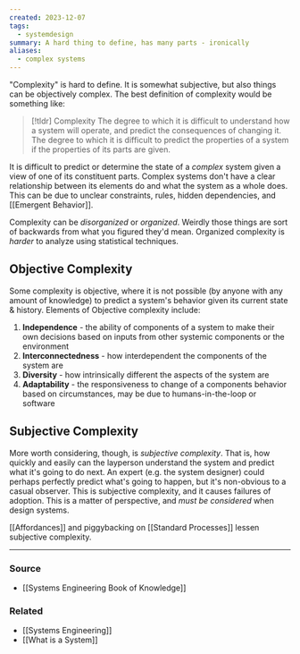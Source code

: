 ```yaml
---
created: 2023-12-07
tags:
  - systemdesign
summary: A hard thing to define, has many parts - ironically
aliases:
  - complex systems
---
```

"Complexity" is hard to define. It is somewhat subjective, but also things can be objectively complex. The best definition of complexity would be something like:

> [!tldr] Complexity
> The degree to which it is difficult to understand how a system will operate, and predict the consequences of changing it. 
> The degree to which it is difficult to predict the properties of a system if the properties of its parts are given.

It is difficult to predict or determine the state of a *complex* system given a view of one of its constituent parts. Complex systems don't have a clear relationship between its elements do and what the system as a whole does. This can be due to unclear constraints, rules, hidden dependencies, and [[Emergent Behavior]].

Complexity can be *disorganized* or *organized*. Weirdly those things are sort of backwards from what you figured they'd mean. Organized complexity is *harder* to analyze using statistical techniques.

## Objective Complexity
Some complexity is objective, where it is not possible (by anyone with any amount of knowledge) to predict a system's behavior given its current state & history.  Elements of Objective complexity include:
1. **Independence** - the ability of components of a system to make their own decisions based on inputs from other systemic components or the environment
2. **Interconnectedness** - how interdependent the components of the system are
3. **Diversity** - how intrinsically different the aspects of the system are
4. **Adaptability** - the responsiveness to change of a components behavior based on circumstances, may be due to humans-in-the-loop or software

## Subjective Complexity
More worth considering, though, is *subjective complexity*. That is, how quickly and easily can the layperson understand the system and predict what it's going to do next. An expert (e.g. the system designer) could perhaps perfectly predict what's going to happen, but it's non-obvious to a casual observer. This is subjective complexity, and it causes failures of adoption. This is a matter of perspective, and *must be considered* when design systems. 

[[Affordances]] and piggybacking on [[Standard Processes]] lessen subjective complexity.

---
### Source
- [[Systems Engineering Book of Knowledge]]

### Related
- [[Systems Engineering]]
- [[What is a System]]